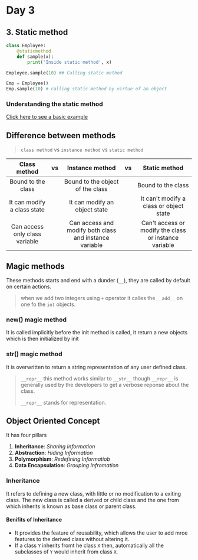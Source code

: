 # Day 3

## 3. Static method

```python
class Employee:
    @staticmethod
    def sample(x):
        print('Inside static method', x)

Employee.sample(10) ## Calling static method

Emp = Employee()
Emp.sample(10) # calling static method by virtue of an object
```

### Understanding the static method

[Click here to see a basic example](./staticmethod/basic.py)

## Difference between methods

> `class method` vs `instance method` vs `static method`

| Class method | vs | Instance method | vs | Static method |
|:------------:|:------------:|:-------------:|:------------:|:---------------:|
|Bound to the class||Bound to the object of the class||Bound to the class|
|It can modify a class state||It can modify an object state||It can't modify a class or object state|
|Can access only class variable||Can access and modify both class and instance variable||Can't access or modify the class or instance variable|

## Magic methods

These methods starts and end with a dunder (`__`), they are called by default on certain actions.

> when we add two integers using `+` operator it calles the `__add__` on one fo the `int` objects.

### new() magic method

It is called implicitly before the init method is called, it return a new objects which is then initialized by init

### str() magic method

It is overwritten to return a string representation of any user defined class.

> `__repr__` this method works similar to `__str__` though `__repr__` is generally used by the developers to get a verbose reponse about the class.
>
> `__repr__` stands for representation.

## Object Oriented Concept

It has four pillars

1. **Inheritance**: _Sharing Information_
2. **Abstraction**: _Hiding Information_
3. **Polymorphism**: _Redefining Informatiob_
4. **Data Encapsulation**: _Grouping Infromation_

### Inheritance

It refers to defining a new class, with little or no modification to a exiting class.
The new class is called a derived or child class and the one from which inherits is known as base class or parent class.

#### Benifits of Inheritance

- It provides the feature of reusability, which allows the user to add mroe features to the derived class without altering it.
- If a class `Y` inherits fromt he class `X` then, automatically all the subclasses of `Y` would inherit from class `X`.

```python

```